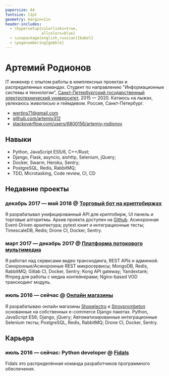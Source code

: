 ```yaml
---
papersize: A4
fontsize: 11pt
geometry: margin=1in
header-includes:
  - \hypersetup{colorlinks=true,
                allcolors=blue}
  - \usepackage[english,russian]{babel}
  - \pagenumbering{gobble}
---
```


# Артемий Родионов

IT инженер c опытом работы в комплексных проектах и распределенных командах. Студент по направлению "Информационные системы и технологии", [Санкт-Петербургский государственный электротехнический университет](https://etu.ru/), 2015 &mdash; 2020. Катаюсь на лыжах, увлекаюсь живописью и геймдевом. Россия, Санкт-Петербург.

- [wertins71@gmail.com](mailto:wertins71@gmail.com)
- [github.com/artemiy312](https://github.com/artemiy312)
- [stackoverflow.com/users/6800156/artemiy-rodionov](https://stackoverflow.com/users/6800156/artemiy-rodionov)

## Навыки
- Python, JavaScript ES5/6, C++/Rust;
- Django, Flask, asyncio, aiohttp, Selenium, jQuery;
- Docker, Swarm, Heroku, Sentry;
- PostgreSQL, Redis, RabbitMQ;
- TDD, Microtasking, Code review, CI, CD

## Недавние проекты

### декабрь 2017 &mdash; май 2018 @ [Торговый бот на криптобиржах](https://github.com/fidals/cryptotrader)

Я разрабатывал унифицированный API для криптобирж, UI панель и торговые алгоритмы. Архив проекта доступен на [Github](https://github.com/fidals/cryptotrader). Асинхронная Event-Driven архитектура; pytest юнит и интеграционные тесты; TimescaleDB, Redis; Drone CI, Docker, Sentry.

### март 2017 &mdash; декабрь 2017 @ [Платформа потокового мультимедиа](https://start.ru/)

Я работал над сервисами видео транскодинга, REST APIs и админкой. Синхронные/Асинхронные REST микросервисы; MongoDB, Redis, RabbitMQ; Gitlab CI, Docker, Sentry; Kong API gateway; Yandextank; ffmpeg для работы с медиа контейнерами; Nginx-based VOD транскодинг модуль.

### июль 2016 &mdash; сейчас @ [Онлайн магазины](https://github.com/fidals/)

Я разрабатываю онлайн магазины [Shopelectro](https://github.com/fidals/shopelectro) и [Stroyprombeton](https://github.com/fidals/Stroyprombeton) основанные на собственных e-commerce Django пакетах. Python, JavaScript ES6; Django, jQuery; Автоматизированные интеграционные Selenium тесты; PostgreSQL, Redis, RabbitMQ; Drone CI, Docker, Sentry.

## Карьера

### июль 2016 &mdash; сейчас: Python developer @ [Fidals](https://fidals.com/)

Fidals это распределённая команда разработчиков программного обеспечения.
